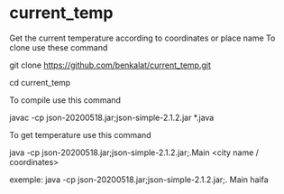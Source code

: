 # current_temp
Get the current temperature according to coordinates or place name
To clone use these command

git clone https://github.com/benkalat/current_temp.git

cd current_temp

To compile use this command

javac -cp json-20200518.jar;json-simple-2.1.2.jar *.java

To get temperature use this command

java -cp json-20200518.jar;json-simple-2.1.2.jar;.Main <city name / coordinates>
 
exemple:
java -cp json-20200518.jar;json-simple-2.1.2.jar;. Main haifa


